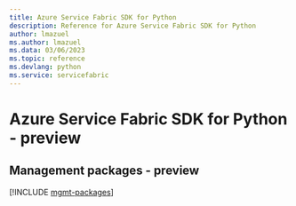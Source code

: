 ```yaml
---
title: Azure Service Fabric SDK for Python
description: Reference for Azure Service Fabric SDK for Python
author: lmazuel
ms.author: lmazuel
ms.data: 03/06/2023
ms.topic: reference
ms.devlang: python
ms.service: servicefabric
---
```

# Azure Service Fabric SDK for Python - preview

## Management packages - preview
[!INCLUDE [mgmt-packages](service-fabric-mgmt-index.md)]